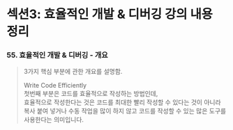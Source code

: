 # 섹션3: 효율적인 개발 & 디버깅 강의 내용 정리

### 55. 효율적인 개발 & 디버깅 - 개요
> 3가지 핵심 부분에 관한 개요를 설명함.
>
> Write Code Efficiently  
> 첫번째 부분은 코드를 효율적으로 작성하는 방법인데,  
> 효율적으로 작성한다는 것은 코드를 최대한 빨리 작성할 수 있다는 것이 아니라 복사 붙여 넣거나 수동 작업을 많이 하지 않고 코드를 작성할 수 있는 많은 도구를 사용한다는 의미입니다.
>
>